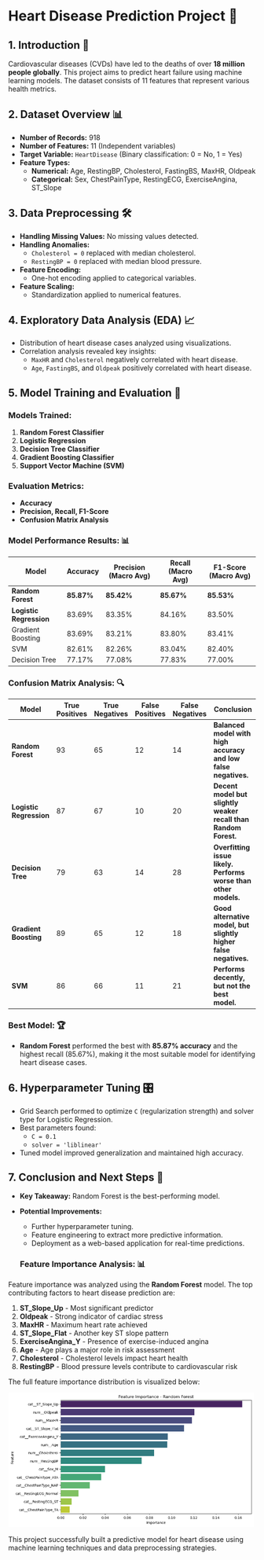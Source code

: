 # **Heart Disease Prediction Project** 🏥

## **1. Introduction** 📌
Cardiovascular diseases (CVDs) have led to the deaths of over **18 million people globally**. This project aims to predict heart failure using machine learning models. The dataset consists of 11 features that represent various health metrics.

## **2. Dataset Overview** 📊
- **Number of Records:** 918
- **Number of Features:** 11 (Independent variables)
- **Target Variable:** `HeartDisease` (Binary classification: 0 = No, 1 = Yes)
- **Feature Types:**
  - **Numerical:** Age, RestingBP, Cholesterol, FastingBS, MaxHR, Oldpeak
  - **Categorical:** Sex, ChestPainType, RestingECG, ExerciseAngina, ST_Slope

## **3. Data Preprocessing** 🛠️
- **Handling Missing Values:** No missing values detected.
- **Handling Anomalies:**
  - `Cholesterol = 0` replaced with median cholesterol.
  - `RestingBP = 0` replaced with median blood pressure.
- **Feature Encoding:**
  - One-hot encoding applied to categorical variables.
- **Feature Scaling:**
  - Standardization applied to numerical features.

## **4. Exploratory Data Analysis (EDA)** 📈
- Distribution of heart disease cases analyzed using visualizations.
- Correlation analysis revealed key insights:
  - `MaxHR` and `Cholesterol` negatively correlated with heart disease.
  - `Age`, `FastingBS`, and `Oldpeak` positively correlated with heart disease.

## **5. Model Training and Evaluation** 🤖
### **Models Trained:**
1. **Random Forest Classifier**
2. **Logistic Regression**
3. **Decision Tree Classifier**
4. **Gradient Boosting Classifier**
5. **Support Vector Machine (SVM)**

### **Evaluation Metrics:**
- **Accuracy**
- **Precision, Recall, F1-Score**
- **Confusion Matrix Analysis**

### **Model Performance Results:** 📊
| Model                 | Accuracy | Precision (Macro Avg) | Recall (Macro Avg) | F1-Score (Macro Avg) |
|----------------------|----------|----------------------|----------------------|----------------------|
| **Random Forest**         | **85.87%**  | **85.42%**   | **85.67%**   | **85.53%**  |
| **Logistic Regression**   | 83.69%  | 83.35%   | 84.16%   | 83.50%  |
| Gradient Boosting        | 83.69%  | 83.21%   | 83.80%   | 83.41%  |
| SVM                      | 82.61%  | 82.26%   | 83.04%   | 82.40%  |
| Decision Tree            | 77.17%  | 77.08%   | 77.83%   | 77.00%  |

### **Confusion Matrix Analysis:** 🔍
| Model                | True Positives | True Negatives | False Positives | False Negatives | Conclusion |
|----------------------|---------------|---------------|----------------|----------------|-------------|
| **Random Forest**         | 93            | 65            | 12             | 14             | **Balanced model with high accuracy and low false negatives.** |
| **Logistic Regression**   | 87            | 67            | 10             | 20             | **Decent model but slightly weaker recall than Random Forest.** |
| **Decision Tree**         | 79            | 63            | 14             | 28             | **Overfitting issue likely. Performs worse than other models.** |
| **Gradient Boosting**     | 89            | 65            | 12             | 18             | **Good alternative model, but slightly higher false negatives.** |
| **SVM**                   | 86            | 66            | 11             | 21             | **Performs decently, but not the best model.** |

### **Best Model:** 🏆
- **Random Forest** performed the best with **85.87% accuracy** and the highest recall (85.67%), making it the most suitable model for identifying heart disease cases.

## **6. Hyperparameter Tuning** 🎛️
- Grid Search performed to optimize `C` (regularization strength) and solver type for Logistic Regression.
- Best parameters found:
  - `C = 0.1`
  - `solver = 'liblinear'`
- Tuned model improved generalization and maintained high accuracy.

## **7. Conclusion and Next Steps** 🚀
- **Key Takeaway:** Random Forest is the best-performing model.
- **Potential Improvements:**
  - Further hyperparameter tuning.
  - Feature engineering to extract more predictive information.
  - Deployment as a web-based application for real-time predictions.
 
  ### **Feature Importance Analysis:** 📊
Feature importance was analyzed using the **Random Forest** model. The top contributing factors to heart disease prediction are:

1. **ST_Slope_Up** - Most significant predictor
2. **Oldpeak** - Strong indicator of cardiac stress
3. **MaxHR** - Maximum heart rate achieved
4. **ST_Slope_Flat** - Another key ST slope pattern
5. **ExerciseAngina_Y** - Presence of exercise-induced angina
6. **Age** - Age plays a major role in risk assessment
7. **Cholesterol** - Cholesterol levels impact heart health
8. **RestingBP** - Blood pressure levels contribute to cardiovascular risk

The full feature importance distribution is visualized below:

<img src="image/output.png" alt="Feature" width="500">


This project successfully built a predictive model for heart disease using machine learning techniques and data preprocessing strategies.

